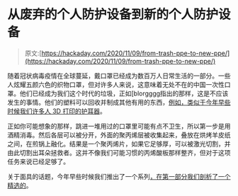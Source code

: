 # 从废弃的个人防护设备到新的个人防护设备

> 原文:[https://hackaday.com/2020/11/09/from-trash-ppe-to-new-ppe/](https://hackaday.com/2020/11/09/from-trash-ppe-to-new-ppe/)

随着冠状病毒疫情在全球蔓延，戴口罩已经成为数百万人日常生活的一部分。一些人炫耀五颜六色的织物口罩，但对许多人来说，这意味着无处不在的中国一次性口罩。他们已经成为我们这个时代的垃圾，正如[blorgggg指出的那样，这是不应该发生的事情。他们的塑料可以回收并制成其他有用的东西，[例如，类似于今年早些时候我们许多人 3D 打印的护耳器](https://hackaday.io/project/175711-ear-savers-from-garbage-masks)。

正如你可能想象的那样，跳进一堆用过的口罩里可能有点不卫生，所以第一步是用酒精消毒。然后各层可以被分开，外面的聚丙烯层被收集起来，叠放在烘烤羊皮纸之间，在煎锅上融化。结果是一个聚丙烯片，如果它足够厚，可以被激光切割，并由此切割出耳朵拯救者。这并不像我们可能习惯的丙烯酸板那样整齐，但对于这项任务来说已经足够了。

关于面具的话题，今年早些时候我们推出了一个系列[，在第一部分我们剖析了一个精选的](https://hackaday.com/2020/06/03/surviving-the-pandemic-as-a-hacker-peering-behind-the-mask/)。